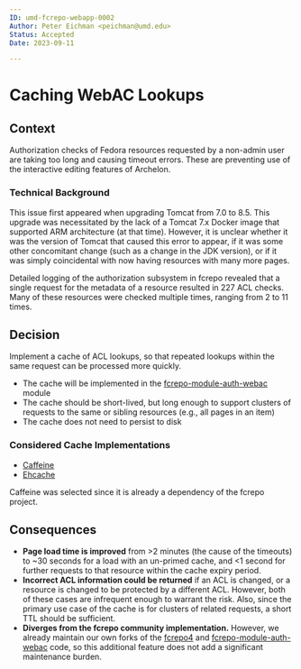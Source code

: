 ```yaml
---
ID: umd-fcrepo-webapp-0002
Author: Peter Eichman <peichman@umd.edu>
Status: Accepted
Date: 2023-09-11

---
```

# Caching WebAC Lookups

## Context

Authorization checks of Fedora resources requested by a non-admin user
are taking too long and causing timeout errors. These are preventing
use of the interactive editing features of Archelon.

### Technical Background

This issue first appeared when upgrading Tomcat from 7.0 to 8.5. This
upgrade was necessitated by the lack of a Tomcat 7.x Docker image that
supported ARM architecture (at that time). However, it is unclear
whether it was the version of Tomcat that caused this error to appear,
if it was some other concomitant change (such as a change in the JDK
version), or if it was simply coincidental with now having resources
with many more pages.

Detailed logging of the authorization subsystem in fcrepo revealed that
a single request for the metadata of a resource resulted in 227 ACL
checks. Many of these resources were checked multiple times, ranging from
2 to 11 times.

## Decision

Implement a cache of ACL lookups, so that repeated lookups within the
same request can be processed more quickly.

- The cache will be implemented in the [fcrepo-module-auth-webac] module
- The cache should be short-lived, but long enough to support clusters
  of requests to the same or sibling resources (e.g., all pages in an
  item)
- The cache does not need to persist to disk

### Considered Cache Implementations

- [Caffeine]
- [Ehcache]

Caffeine was selected since it is already a dependency of the fcrepo
project.

## Consequences

- **Page load time is improved** from >2 minutes (the cause of the timeouts)
  to ~30 seconds for a load with an un-primed cache, and <1 second for
  further requests to that resource within the cache expiry period.
- **Incorrect ACL information could be returned** if an ACL is changed, or
  a resource is changed to be protected by a different ACL. However, both of
  these cases are infrequent enough to warrant the risk. Also, since the
  primary use case of the cache is for clusters of related requests, a
  short TTL should be sufficient.
- **Diverges from the fcrepo community implementation.** However, we already
  maintain our own forks of the [fcrepo4] and [fcrepo-module-auth-webac] code,
  so this additional feature does not add a significant maintenance burden.

[Caffeine]: https://github.com/ben-manes/caffeine
[Ehcache]: https://www.ehcache.org/
[fcrepo4]: https://github.com/umd-lib/fcrepo4
[fcrepo-module-auth-webac]: https://github.com/umd-lib/fcrepo-module-auth-webac
